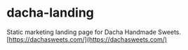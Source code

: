 # dacha-landing
Static marketing landing page for Dacha Handmade Sweets. [https://dachasweets.com/](https://dachasweets.com/)
